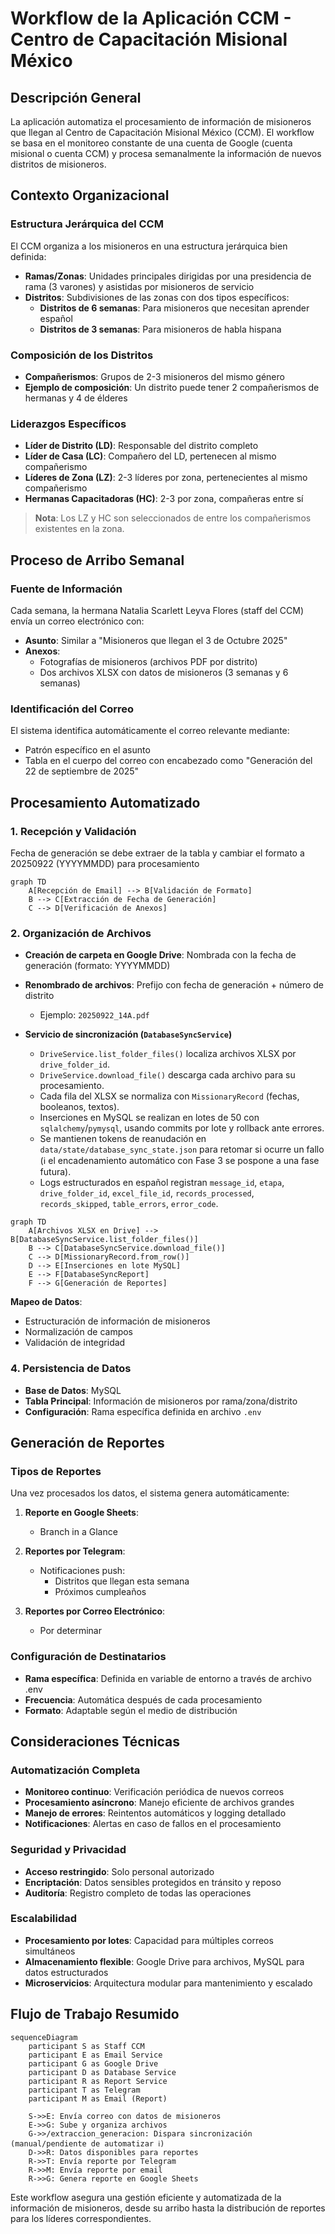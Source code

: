 # Workflow de la Aplicación CCM - Centro de Capacitación Misional México

## Descripción General
La aplicación automatiza el procesamiento de información de misioneros que llegan al Centro de Capacitación Misional México (CCM). El workflow se basa en el monitoreo constante de una cuenta de Google (cuenta misional o cuenta CCM) y procesa semanalmente la información de nuevos distritos de misioneros.

## Contexto Organizacional

### Estructura Jerárquica del CCM
El CCM organiza a los misioneros en una estructura jerárquica bien definida:

- **Ramas/Zonas**: Unidades principales dirigidas por una presidencia de rama (3 varones) y asistidas por misioneros de servicio
- **Distritos**: Subdivisiones de las zonas con dos tipos específicos:
  - **Distritos de 6 semanas**: Para misioneros que necesitan aprender español
  - **Distritos de 3 semanas**: Para misioneros de habla hispana

### Composición de los Distritos
- **Compañerismos**: Grupos de 2-3 misioneros del mismo género
- **Ejemplo de composición**: Un distrito puede tener 2 compañerismos de hermanas y 4 de élderes

### Liderazgos Específicos
- **Líder de Distrito (LD)**: Responsable del distrito completo
- **Líder de Casa (LC)**: Compañero del LD, pertenecen al mismo compañerismo
- **Líderes de Zona (LZ)**: 2-3 líderes por zona, pertenecientes al mismo compañerismo
- **Hermanas Capacitadoras (HC)**: 2-3 por zona, compañeras entre sí

> **Nota**: Los LZ y HC son seleccionados de entre los compañerismos existentes en la zona.

## Proceso de Arribo Semanal

### Fuente de Información
Cada semana, la hermana Natalia Scarlett Leyva Flores (staff del CCM) envía un correo electrónico con:
- **Asunto**: Similar a "Misioneros que llegan el 3 de Octubre 2025"
- **Anexos**:
  - Fotografías de misioneros (archivos PDF por distrito)
  - Dos archivos XLSX con datos de misioneros (3 semanas y 6 semanas)

### Identificación del Correo
El sistema identifica automáticamente el correo relevante mediante:
- Patrón específico en el asunto
- Tabla en el cuerpo del correo con encabezado como "Generación del 22 de septiembre de 2025"

## Procesamiento Automatizado

### 1. Recepción y Validación

Fecha de generación se debe extraer de la tabla y cambiar el formato a 20250922 (YYYYMMDD) para procesamiento

```mermaid
graph TD
    A[Recepción de Email] --> B[Validación de Formato]
    B --> C[Extracción de Fecha de Generación]
    C --> D[Verificación de Anexos]
```

### 2. Organización de Archivos
- **Creación de carpeta en Google Drive**: Nombrada con la fecha de generación (formato: YYYYMMDD)
- **Renombrado de archivos**: Prefijo con fecha de generación + número de distrito
  - Ejemplo: `20250922_14A.pdf`

- **Servicio de sincronización (`DatabaseSyncService`)**
  - `DriveService.list_folder_files()` localiza archivos XLSX por `drive_folder_id`.
  - `DriveService.download_file()` descarga cada archivo para su procesamiento.
  - Cada fila del XLSX se normaliza con `MissionaryRecord` (fechas, booleanos, textos).
  - Inserciones en MySQL se realizan en lotes de 50 con `sqlalchemy`/`pymysql`, usando commits por lote y rollback ante errores.
  - Se mantienen tokens de reanudación en `data/state/database_sync_state.json` para retomar si ocurre un fallo (ℹ️ el encadenamiento automático con Fase 3 se pospone a una fase futura).
  - Logs estructurados en español registran `message_id`, `etapa`, `drive_folder_id`, `excel_file_id`, `records_processed`, `records_skipped`, `table_errors`, `error_code`.

```mermaid
graph TD
    A[Archivos XLSX en Drive] --> B[DatabaseSyncService.list_folder_files()]
    B --> C[DatabaseSyncService.download_file()]
    C --> D[MissionaryRecord.from_row()]
    D --> E[Inserciones en lote MySQL]
    E --> F[DatabaseSyncReport]
    F --> G[Generación de Reportes]
```

**Mapeo de Datos**:
- Estructuración de información de misioneros
- Normalización de campos
- Validación de integridad

### 4. Persistencia de Datos
- **Base de Datos**: MySQL
- **Tabla Principal**: Información de misioneros por rama/zona/distrito
- **Configuración**: Rama específica definida en archivo `.env`

## Generación de Reportes

### Tipos de Reportes
Una vez procesados los datos, el sistema genera automáticamente:

1. **Reporte en Google Sheets**:
   - Branch in a Glance
   
2. **Reportes por Telegram**:
   - Notificaciones push:
     - Distritos que llegan esta semana
     - Próximos cumpleaños
   
3. **Reportes por Correo Electrónico**:
   - Por determinar

### Configuración de Destinatarios
- **Rama específica**: Definida en variable de entorno a través de archivo .env
- **Frecuencia**: Automática después de cada procesamiento
- **Formato**: Adaptable según el medio de distribución

## Consideraciones Técnicas

### Automatización Completa
- **Monitoreo continuo**: Verificación periódica de nuevos correos
- **Procesamiento asíncrono**: Manejo eficiente de archivos grandes
- **Manejo de errores**: Reintentos automáticos y logging detallado
- **Notificaciones**: Alertas en caso de fallos en el procesamiento

### Seguridad y Privacidad
- **Acceso restringido**: Solo personal autorizado
- **Encriptación**: Datos sensibles protegidos en tránsito y reposo
- **Auditoría**: Registro completo de todas las operaciones

### Escalabilidad
- **Procesamiento por lotes**: Capacidad para múltiples correos simultáneos
- **Almacenamiento flexible**: Google Drive para archivos, MySQL para datos estructurados
- **Microservicios**: Arquitectura modular para mantenimiento y escalado

## Flujo de Trabajo Resumido

```mermaid
sequenceDiagram
    participant S as Staff CCM
    participant E as Email Service
    participant G as Google Drive
    participant D as Database Service
    participant R as Report Service
    participant T as Telegram
    participant M as Email (Report)

    S->>E: Envía correo con datos de misioneros
    E->>G: Sube y organiza archivos
    G->>/extraccion_generacion: Dispara sincronización (manual/pendiente de automatizar ℹ️)
    D->>R: Datos disponibles para reportes
    R->>T: Envía reporte por Telegram
    R->>M: Envía reporte por email
    R->>G: Genera reporte en Google Sheets
```

Este workflow asegura una gestión eficiente y automatizada de la información de misioneros, desde su arribo hasta la distribución de reportes para los líderes correspondientes.